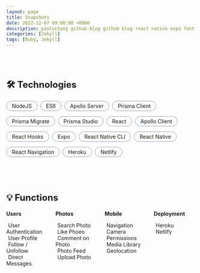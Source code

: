 ```yaml
---
layout: page
title: Snapshots
date: 2022-12-07 09:00:00 +0900
description: paolochang github-blog github blog react native expo font
categories: [Jekyll]
tags: [Ruby, Jekyll]
---
```


<style type='text/css'>
[class*="project__content"] {
  margin-top: 80px;
}
[class*="content__title"] {
  display: block;
  margin-bottom: 20px;
  font-size: x-large;
}
[class*="project__technologies"] {
  display: flex;
  flex-direction: row;
  margin: 0;
  padding: 0;
  list-style-type: none;
  flex-wrap: wrap;
}
[class*="technology__item"] {
  margin: 0 8px 14px 0;
  padding: 4px 14px;
  border: 1px solid #8898AA;
  border-radius: 100px;
}
[class*="project__functions"] {
  display: grid;
  grid-template-columns: repeat(4, minmax(0, 1fr));
  grid-template-rows: repeat(auto, auto);
  grid-gap: 20px;
}
[class*="function__list"] {
  padding: 0;
  list-style-type: none;
}
[class*="function__item"] {
  margin-right: 5px;
  color: #22C55E;
}
</style>

<div class=project__content>
  <strong class=content__title>🛠️ Technologies</strong>
  <ul class=project__technologies>
    <li class=technology__item>NodeJS</li>
    <li class=technology__item>ES6</li>
    <li class=technology__item>Apollo Server</li>
    <li class=technology__item>Prisma Client</li>
    <li class=technology__item>Prisma Migrate</li>
    <li class=technology__item>Prisma Studio</li>
    <li class=technology__item>React</li>
    <li class=technology__item>Apollo Client</li>
    <li class=technology__item>React Hooks</li>
    <li class=technology__item>Expo</li>
    <li class=technology__item>React Native CLI</li>
    <li class=technology__item>React Native</li>
    <li class=technology__item>React Navigation</li>
    <li class=technology__item>Heroku</li>
    <li class=technology__item>Netlify</li>
  </ul>
</div>

<div class=project__content>
  <strong class=content__title>💡 Functions</strong>
  <div class=project__functions>
    <div class=function__sector>
      <strong>Users</strong>
      <ul class=function__list>
        <li><i class='function__item fas fa-check'></i>User Authentication</li>
        <li><i class='function__item fas fa-check'></i>User Profile</li>
        <li><i class='function__item fas fa-check'></i>Follow / Unfollow</li>
        <li><i class='function__item fas fa-check'></i>Direct Messages</li>
      </ul>
    </div>
    <div class=function__sector>
      <strong>Photos</strong>
      <ul class=function__list>
        <li><i class='function__item fas fa-check'></i>Search Photo</li>
        <li><i class='function__item fas fa-check'></i>Like Phoeo</li>
        <li><i class='function__item fas fa-check'></i>Comment on Photo</li>
        <li><i class='function__item fas fa-check'></i>Photo Feed</li>
        <li><i class='function__item fas fa-check'></i>Upload Photo</li>
      </ul>
    </div>
    <div class=function__sector>
      <strong>Mobile</strong>
      <ul class=function__list>
        <li><i class='function__item fas fa-check'></i>Navigation</li>
        <li><i class='function__item fas fa-check'></i>Camera</li>
        <li><i class='function__item fas fa-check'></i>Permissions</li>
        <li><i class='function__item fas fa-check'></i>Media Library</li>
        <li><i class='function__item fas fa-check'></i>Geolocation</li>
      </ul>
    </div>
    <div class=function__sector>
      <strong>Deployment</strong>
      <ul class=function__list>
        <li><i class='function__item fas fa-check'></i>Heroku</li>
        <li><i class='function__item fas fa-check'></i>Netlify</li>
      </ul>
    </div>
  </div>
</div>
